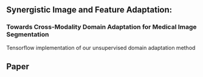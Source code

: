## Synergistic Image and Feature Adaptation:
### Towards Cross-Modality Domain Adaptation for Medical Image Segmentation

Tensorflow implementation of our unsupervised domain adaptation method

## Paper
